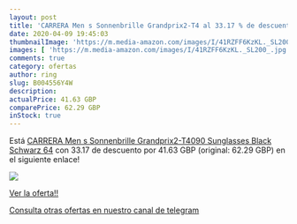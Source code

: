 ```yaml
---
layout: post
title: 'CARRERA Men s Sonnenbrille Grandprix2-T4 al 33.17 % de descuento'
date: 2020-04-09 19:45:03
thumbnailImage: 'https://m.media-amazon.com/images/I/41RZFF6KzKL._SL200_.jpg'
images: [ 'https://m.media-amazon.com/images/I/41RZFF6KzKL._SL200_.jpg' ]
comments: true
category: ofertas
author: ring
slug: B004556Y4W
description:
actualPrice: 41.63 GBP
comparePrice: 62.29 GBP
inStock: true
---
```


Está [CARRERA Men s Sonnenbrille Grandprix2-T4090 Sunglasses  Black  Schwarz   64](https://www.amazon.com/dp/B004556Y4W/?tag=redken08-20) con 33.17 de descuento por 41.63 GBP (original: 62.29 GBP) en el siguiente enlace!

[![](https://m.media-amazon.com/images/I/41RZFF6KzKL._SL200_.jpg)](https://www.amazon.com/dp/B004556Y4W/?tag=redken08-20)

[Ver la oferta!!](https://www.amazon.com/dp/B004556Y4W/?tag=redken08-20)

[Consulta otras ofertas en nuestro canal de telegram](https://t.me/s/ofertas25)

